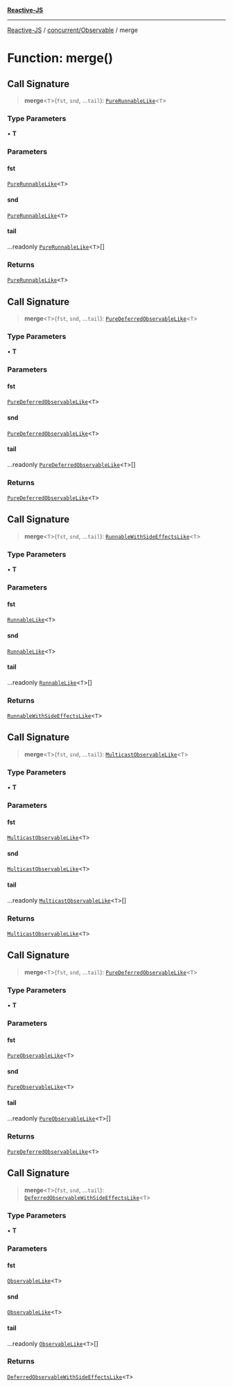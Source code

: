 [**Reactive-JS**](../../../README.md)

***

[Reactive-JS](../../../README.md) / [concurrent/Observable](../README.md) / merge

# Function: merge()

## Call Signature

> **merge**\<`T`\>(`fst`, `snd`, ...`tail`): [`PureRunnableLike`](../../interfaces/PureRunnableLike.md)\<`T`\>

### Type Parameters

• **T**

### Parameters

#### fst

[`PureRunnableLike`](../../interfaces/PureRunnableLike.md)\<`T`\>

#### snd

[`PureRunnableLike`](../../interfaces/PureRunnableLike.md)\<`T`\>

#### tail

...readonly [`PureRunnableLike`](../../interfaces/PureRunnableLike.md)\<`T`\>[]

### Returns

[`PureRunnableLike`](../../interfaces/PureRunnableLike.md)\<`T`\>

## Call Signature

> **merge**\<`T`\>(`fst`, `snd`, ...`tail`): [`PureDeferredObservableLike`](../../interfaces/PureDeferredObservableLike.md)\<`T`\>

### Type Parameters

• **T**

### Parameters

#### fst

[`PureDeferredObservableLike`](../../interfaces/PureDeferredObservableLike.md)\<`T`\>

#### snd

[`PureDeferredObservableLike`](../../interfaces/PureDeferredObservableLike.md)\<`T`\>

#### tail

...readonly [`PureDeferredObservableLike`](../../interfaces/PureDeferredObservableLike.md)\<`T`\>[]

### Returns

[`PureDeferredObservableLike`](../../interfaces/PureDeferredObservableLike.md)\<`T`\>

## Call Signature

> **merge**\<`T`\>(`fst`, `snd`, ...`tail`): [`RunnableWithSideEffectsLike`](../../interfaces/RunnableWithSideEffectsLike.md)\<`T`\>

### Type Parameters

• **T**

### Parameters

#### fst

[`RunnableLike`](../../interfaces/RunnableLike.md)\<`T`\>

#### snd

[`RunnableLike`](../../interfaces/RunnableLike.md)\<`T`\>

#### tail

...readonly [`RunnableLike`](../../interfaces/RunnableLike.md)\<`T`\>[]

### Returns

[`RunnableWithSideEffectsLike`](../../interfaces/RunnableWithSideEffectsLike.md)\<`T`\>

## Call Signature

> **merge**\<`T`\>(`fst`, `snd`, ...`tail`): [`MulticastObservableLike`](../../interfaces/MulticastObservableLike.md)\<`T`\>

### Type Parameters

• **T**

### Parameters

#### fst

[`MulticastObservableLike`](../../interfaces/MulticastObservableLike.md)\<`T`\>

#### snd

[`MulticastObservableLike`](../../interfaces/MulticastObservableLike.md)\<`T`\>

#### tail

...readonly [`MulticastObservableLike`](../../interfaces/MulticastObservableLike.md)\<`T`\>[]

### Returns

[`MulticastObservableLike`](../../interfaces/MulticastObservableLike.md)\<`T`\>

## Call Signature

> **merge**\<`T`\>(`fst`, `snd`, ...`tail`): [`PureDeferredObservableLike`](../../interfaces/PureDeferredObservableLike.md)\<`T`\>

### Type Parameters

• **T**

### Parameters

#### fst

[`PureObservableLike`](../../interfaces/PureObservableLike.md)\<`T`\>

#### snd

[`PureObservableLike`](../../interfaces/PureObservableLike.md)\<`T`\>

#### tail

...readonly [`PureObservableLike`](../../interfaces/PureObservableLike.md)\<`T`\>[]

### Returns

[`PureDeferredObservableLike`](../../interfaces/PureDeferredObservableLike.md)\<`T`\>

## Call Signature

> **merge**\<`T`\>(`fst`, `snd`, ...`tail`): [`DeferredObservableWithSideEffectsLike`](../../interfaces/DeferredObservableWithSideEffectsLike.md)\<`T`\>

### Type Parameters

• **T**

### Parameters

#### fst

[`ObservableLike`](../../interfaces/ObservableLike.md)\<`T`\>

#### snd

[`ObservableLike`](../../interfaces/ObservableLike.md)\<`T`\>

#### tail

...readonly [`ObservableLike`](../../interfaces/ObservableLike.md)\<`T`\>[]

### Returns

[`DeferredObservableWithSideEffectsLike`](../../interfaces/DeferredObservableWithSideEffectsLike.md)\<`T`\>

